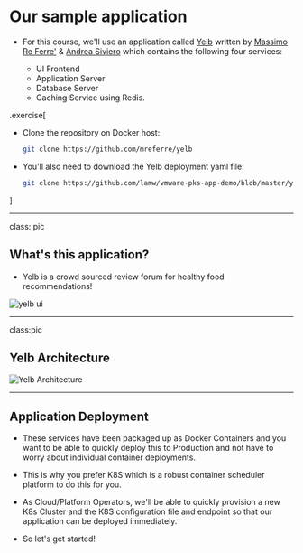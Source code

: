 # Our sample application

- For this course, we'll use an application called [Yelb](http://www.it20.info/2017/07/yelb-yet-another-sample-app/) written by [Massimo Re Ferre'](https://twitter.com/mreferre) & [Andrea Siviero](https://www.linkedin.com/in/andreasiviero/)
  which contains the following four services: 
  
  - UI Frontend
  - Application Server
  - Database Server
  - Caching Service using Redis. 

.exercise[

- Clone the repository on Docker host:
  ```bash
  git clone https://github.com/mreferre/yelb  
  ```

- You'll also need to download the Yelb deployment yaml file:
  ```bash
  git clone https://github.com/lamw/vmware-pks-app-demo/blob/master/yelb.yaml
  ```

]

---

class: pic

## What's this application?

- Yelb is a crowd sourced review forum for healthy food recommendations!

![yelb ui](images/yelb-ui.png)

---

class:pic

## Yelb Architecture

![Yelb Architecture](images/yelb-architecture.png)

---

## Application Deployment

 - These services have been packaged up as Docker Containers and you want to be able to quickly deploy this to Production and not have to worry about individual container deployments.
 
- This is why you prefer K8S which is a robust container scheduler platform to do this for you.

- As Cloud/Platform Operators, we'll be able to quickly provision a new K8s Cluster and the K8S configuration file and endpoint so that our application can be deployed immediately.

- So let's get started!
